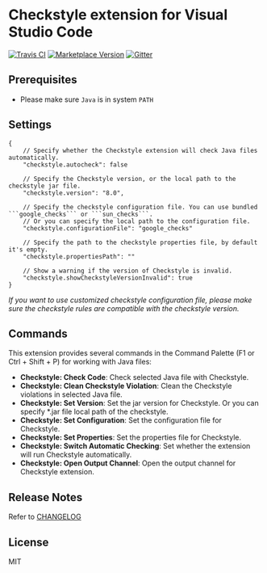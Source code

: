 # Checkstyle extension for Visual Studio Code

[![Travis CI](https://travis-ci.org/jdneo/vscode-checkstyle.svg?branch=master)](https://travis-ci.org/jdneo/vscode-checkstyle)
[![Marketplace Version](https://vsmarketplacebadge.apphb.com/version-short/shengchen.vscode-checkstyle.svg)](https://vsmarketplacebadge.apphb.com/version-short/shengchen.vscode-checkstyle.svg)
[![Gitter](https://badges.gitter.im/vscode-checkstyle/Lobby.svg)](https://gitter.im/vscode-checkstyle/Lobby)

## Prerequisites

* Please make sure ```Java``` is in system ```PATH```

## Settings
```
{
    // Specify whether the Checkstyle extension will check Java files automatically.
    "checkstyle.autocheck": false

    // Specify the Checkstyle version, or the local path to the checkstyle jar file.
    "checkstyle.version": "8.0",

    // Specify the checkstyle configuration file. You can use bundled ```google_checks``` or ```sun_checks```.
    // Or you can specify the local path to the configuration file.
    "checkstyle.configurationFile": "google_checks"
    
    // Specify the path to the checkstyle properties file, by default it's empty.
    "checkstyle.propertiesPath": ""

    // Show a warning if the version of Checkstyle is invalid.
    "checkstyle.showCheckstyleVersionInvalid": true
}
```

_If you want to use customized checkstyle configuration file, please make sure the checkstyle rules are compatible with the checkstyle version._


## Commands
This extension provides several commands in the Command Palette (F1 or Ctrl + Shift + P) for working with Java files:
* **Checkstyle: Check Code**: Check selected Java file with Checkstyle.
* **Checkstyle: Clean Checkstyle Violation**: Clean the Checkstyle violations in selected Java file.
* **Checkstyle: Set Version**: Set the jar version for Checkstyle. Or you can specify \*.jar file local path of the checkstyle.
* **Checkstyle: Set Configuration**: Set the configuration file for Checkstyle.
* **Checkstyle: Set Properties**: Set the properties file for Checkstyle.
* **Checkstyle: Switch Automatic Checking**: Set whether the extension will run Checkstyle automatically.
* **Checkstyle: Open Output Channel**: Open the output channel for Checkstyle extension.

## Release Notes
Refer to [CHANGELOG](CHANGELOG.md)

## License
MIT